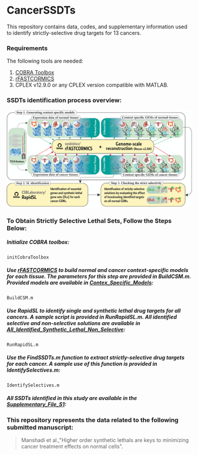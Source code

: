 # CancerSSDTs
This repository contains data, codes, and supplementary information used to identify strictly-selective drug targets for 13 cancers.

### Requirements
The following tools are needed:
1. [COBRA Toolbox](https://opencobra.github.io/cobratoolbox/stable/)
2. [rFASTCORMICS](https://github.com/sysbiolux/rFASTCORMICS)
2. CPLEX v12.9.0 or any CPLEX version compatible with MATLAB.

### SSDTs identification process overview:

![alt text](https://github.com/CSBLaboratory/CancerSSDTs/blob/main/Graphical_Abstract.tif.png)


### To Obtain Strictly Selective Lethal Sets, Follow the Steps Below:
##### Initialize COBRA toolbox:
```
initCobraToolbox
``` 

##### Use [rFASTCORMICS](https://github.com/sysbiolux/rFASTCORMICS) to build normal and cancer context-specific models for each tissue. The parameters for this step are provided in BuildCSM.m. Provided models are available in [Contex_Specific_Models](https://github.com/CSBLaboratory/CancerSSDTs/tree/main/Context_Specific_Models):
```
BuildCSM.m
``` 

##### Use RapidSL to identify single and synthetic lethal drug targets for all cancers. A sample script is provided in RunRapidSL.m. All identified selective and non-selective solutions are available in [All_Identified_Synthetic_Lethal_Non_Selective](https://github.com/CSBLaboratory/CancerSSDTs/tree/main/All_Identified_Synthetic_Lethal_Non_Selective):
```
RunRapidSL.m
```

##### Use the FindSSDTs.m function to extract strictly-selective drug targets for each cancer. A sample use of this function is provided in IdentifySelectives.m:
``` 
IdentifySelectives.m
```

##### All SSDTs identified in this study are available in the [Supplementary_File_S1](https://github.com/CSBLaboratory/CancerSSDTs/blob/main/Supplementry_Files/Supplementary_File_S1.xlsx):


### This repository represents the data related to the following submitted manuscript:
> Manshadi et al.,"Higher order synthetic lethals are keys to minimizing cancer treatment effects on normal cells".
